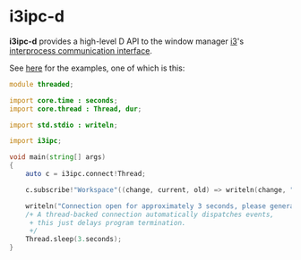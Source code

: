 i3ipc-d
=======

**i3ipc-d** provides a high-level D API to the window manager [i3](http://i3wm.org/)'s [interprocess communication interface](https://i3wm.org/docs/ipc.html).

See [here](examples) for the examples, one of which is this:

```d
module threaded;

import core.time : seconds;
import core.thread : Thread, dur;

import std.stdio : writeln;

import i3ipc;

void main(string[] args)
{
	auto c = i3ipc.connect!Thread;

	c.subscribe!"Workspace"((change, current, old) => writeln(change, " ", current, " ", old));

	writeln("Connection open for approximately 3 seconds, please generate some i3 workspace events!");
	/+ A thread-backed connection automatically dispatches events,
	 + this just delays program termination.
	 +/
	Thread.sleep(3.seconds);
}
```
